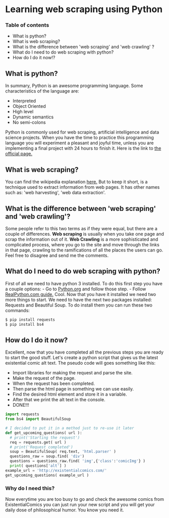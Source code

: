 # Learning web scraping using Python

### Table of contents
- What is python?
- What is web scraping?
- What is the difference between 'web scraping' and 'web crawling' ?
- What do I need to do web scraping with python?
- How do I do it now!?

## What is python?

  In summary, Python is an awesome programming language. Some characteristics of the language are:
  
  - Interpreted
  - Object Oriented
  - High level
  - Dynamic semantics
  - No semi-colons

  Python is commonly used for web scraping, artificial intelligence and data science projects. When you have the time to practice this programming language you will experiment a pleasant and joyful time, unless you are implementing a final project with 24 hours to finish it.
  Here is the link to [the official page.](https://www.python.org/)

## What is web scraping?

  You can find the wikipedia explanation [here.](https://en.wikipedia.org/wiki/Web_scraping) But to keep it short, is a technique used to extract information from web pages. It has other names such as: 'web harvesting', 'web data extraction'.

## What is the difference between 'web scraping' and 'web crawling'?
  Some people refer to this two terms as if they were equal, but there are a couple of differences.
  __Web scraping__ is usually when you take one page and scrap the information out of it. 
  __Web Crawling__ is a more sophisticated and complicated process, where you go to the site and move through the links in that page, crawling to the ramifications of all the places the users can go.
  Feel free to disagree and send me the comments.

## What do I need to do web scraping with python?

  First of all we need to have python 3 installed.
  To do this first step you have a couple options:
    - Go to [Python.org](https://www.python.org/downloads/) and follow those step.
    - Follow [RealPython.com guide.](https://realpython.com/installing-python/)
  Cool.
  Now that you have it installed we need two more things to start.
  We need to have the next two packages installed: Requests and Beautiful Soup. 
  To do install them you can run these two commands:
  ```bash
  $ pip install requests
  $ pip install bs4
  ```
## How do I do it now?

  Excellent, now that you have completed all the previous steps you are ready to start the good stuff.
  Let's create a python script that gives us the latest existential comic alt text.
  The pseudo code will goes something like this:
  
  - Import libraries for making the request and parse the site.
  - Make the request of the page.
  - When the request has been completed.
  - Then parse the html page in something we can use easily.
  - Find the desired html element and store it in a variable.
  - After that we print the alt text in the console.
  - DONE!!!

  ```python    
  import requests
  from bs4 import BeautifulSoup

  # I decided to put it in a method just to re-use it later
  def get_upcoming_questions( url ):
    # print('Starting the request')
    req = requests.get( url )
    # print('Request completed')
    soup = BeautifulSoup( req.text, 'html.parser' )
    questions_raw = soup.find( 'div')
    questions = questions_raw.find( 'img',{'class':'comicImg'} )
    print( questions['alt'] )
  example_url = 'http://existentialcomics.com/'
  get_upcoming_questions( example_url )
  ```
  
### Why do I need this?

  Now everytime you are too busy to go and check the awesome comics from ExistentialComics you can just run your new script and you will get your daily dose of philosophical humor. You know you need it.


